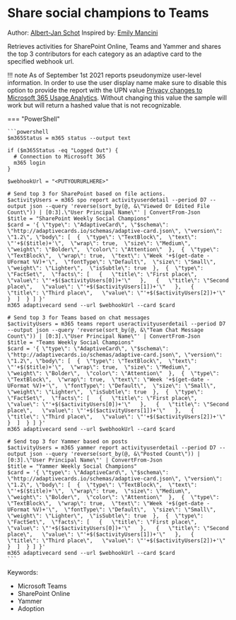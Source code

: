 # Share social champions to Teams

Author: [Albert-Jan Schot](https://www.cloudappie.nl/recognize-contributions-clim365) Inspired by: [Emily Mancini](https://docs.microsoft.com/en-us/microsoft-365/community/identifying-your-sharepoint-champions)

Retrieves activities for SharePoint Online, Teams and Yammer and shares the top 3 contributors for each category as an adaptive card to the specified webhook url.

!!! note
    As of September 1st 2021 reports pseudonymize user-level information. In order to use the user display name make sure to disable this option to provide the report with the UPN value [Privacy changes to Microsoft 365 Usage Analytics](https://techcommunity.microsoft.com/t5/microsoft-365-blog/privacy-changes-to-microsoft-365-usage-analytics/ba-p/2694137). Without changing this value the sample will work but will return a hashed value that is not recognizable.

=== "PowerShell"

    ```powershell
    $m365Status = m365 status --output text

    if ($m365Status -eq "Logged Out") {
      # Connection to Microsoft 365
      m365 login
    }

    $webhookUrl = "<PUTYOURURLHERE>"

    # Send top 3 for SharePoint based on file actions.
    $activityUsers = m365 spo report activityuserdetail --period D7 --output json --query 'reverse(sort_by(@, &\"Viewed Or Edited File Count\")) | [0:3].\"User Principal Name\"' | ConvertFrom-Json
    $title = "SharePoint Weekly Social Champions"
    $card = '{ \"type\": \"AdaptiveCard\", \"$schema\": \"http://adaptivecards.io/schemas/adaptive-card.json\", \"version\": \"1.2\", \"body\": [  {  \"type\": \"TextBlock\",  \"text\": \"'+$($title)+'\",  \"wrap\": true,  \"size\": \"Medium\",  \"weight\": \"Bolder\",  \"color\": \"Attention\"  },  {  \"type\": \"TextBlock\",  \"wrap\": true,  \"text\": \"Week '+$(get-date -UFormat %V)+'\",  \"fontType\": \"Default\",  \"size\": \"Small\",  \"weight\": \"Lighter\",  \"isSubtle\": true  },  {  \"type\": \"FactSet\",  \"facts\": [   {   \"title\": \"First place\",   \"value\": \"'+$($activityUsers[0])+'\"   },   {   \"title\": \"Second place\",   \"value\": \"'+$($activityUsers[1])+'\"   },   {   \"title\": \"Third place\",   \"value\": \"'+$($activityUsers[2])+'\"   }  ]  } ] }'
    m365 adaptivecard send --url $webhookUrl --card $card

    # Send top 3 for Teams based on chat messages
    $activityUsers = m365 teams report useractivityuserdetail --period D7 --output json --query 'reverse(sort_by(@, &\"Team Chat Message Count\")) | [0:3].\"User Principal Name\"' | ConvertFrom-Json
    $title = "Teams Weekly Social Champions"
    $card = '{ \"type\": \"AdaptiveCard\", \"$schema\": \"http://adaptivecards.io/schemas/adaptive-card.json\", \"version\": \"1.2\", \"body\": [  {  \"type\": \"TextBlock\",  \"text\": \"'+$($title)+'\",  \"wrap\": true,  \"size\": \"Medium\",  \"weight\": \"Bolder\",  \"color\": \"Attention\"  },  {  \"type\": \"TextBlock\",  \"wrap\": true,  \"text\": \"Week '+$(get-date -UFormat %V)+'\",  \"fontType\": \"Default\",  \"size\": \"Small\",  \"weight\": \"Lighter\",  \"isSubtle\": true  },  {  \"type\": \"FactSet\",  \"facts\": [   {   \"title\": \"First place\",   \"value\": \"'+$($activityUsers[0])+'\"   },   {   \"title\": \"Second place\",   \"value\": \"'+$($activityUsers[1])+'\"   },   {   \"title\": \"Third place\",   \"value\": \"'+$($activityUsers[2])+'\"   }  ]  } ] }'
    m365 adaptivecard send --url $webhookUrl --card $card

    # Send top 3 for Yammer based on posts
    $activityUsers = m365 yammer report activityuserdetail --period D7 --output json --query 'reverse(sort_by(@, &\"Posted Count\")) | [0:3].\"User Principal Name\"' | ConvertFrom-Json
    $title = "Yammer Weekly Social Champions"
    $card = '{ \"type\": \"AdaptiveCard\", \"$schema\": \"http://adaptivecards.io/schemas/adaptive-card.json\", \"version\": \"1.2\", \"body\": [  {  \"type\": \"TextBlock\",  \"text\": \"'+$($title)+'\",  \"wrap\": true,  \"size\": \"Medium\",  \"weight\": \"Bolder\",  \"color\": \"Attention\"  },  {  \"type\": \"TextBlock\",  \"wrap\": true,  \"text\": \"Week '+$(get-date -UFormat %V)+'\",  \"fontType\": \"Default\",  \"size\": \"Small\",  \"weight\": \"Lighter\",  \"isSubtle\": true  },  {  \"type\": \"FactSet\",  \"facts\": [   {   \"title\": \"First place\",   \"value\": \"'+$($activityUsers[0])+'\"   },   {   \"title\": \"Second place\",   \"value\": \"'+$($activityUsers[1])+'\"   },   {   \"title\": \"Third place\",   \"value\": \"'+$($activityUsers[2])+'\"   }  ]  } ] }'
    m365 adaptivecard send --url $webhookUrl --card $card
    ```

Keywords:

- Microsoft Teams
- SharePoint Online
- Yammer
- Adoption
